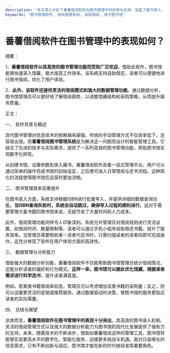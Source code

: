 ```yaml
---
description: "本文深入分析了番薯借阅软件在图书管理中的优势与应用，涵盖了图书录入、借阅管理、读者服务等多方面内容。"
keywords: "图书管理软件, 借阅管理系统, 自助借阅, 电子图书馆"
---
```

# 番薯借阅软件在图书管理中的表现如何？

摘要：

1、**番薯借阅软件以其高效的图书管理功能而受到广泛欢迎**。借助此软件，图书馆能够快速录入馆藏，极大提高工作效率。该系统支持自助借还，读者可以便捷地进行图书借阅，优化了用户体验。

2、**此外，该软件还提供灵活的借阅模式和强大的数据管理功能**。通过数据分析，图书馆管理员可以更好地了解借阅趋势，以调整馆藏结构和采购策略，从而提升服务质量。

正文：

一、 软件背景与概述

现代图书管理对信息技术的依赖越来越强，传统的手动管理方式不仅效率低下，还容易出错。而**番薯借阅图书管理系统**是为解决这一问题而设计的智能管理工具。它结合了先进的技术与实际需求，提供了一系列高效的图书管理功能，帮助图书馆实现数字化转型。

从创建书馆、设置参数到录入藏书，番薯借阅软件具备一站式管理平台。用户可以通过简单的操作完成书馆的初始设定，之后便可进入日常借阅与还书流程。这种简化的流程使得图书馆在运营时更加流畅。

二、 图书管理效率显著提升

在图书录入方面，系统支持根据ISBN进行批量导入，并提供详细的数据查询功能。**当ISBN查询失败时，系统会自动跳过，确保导入过程的顺利进行**。这对于需要管理大量书籍的图书馆来说，无疑节省了大量时间和人力成本。

此外，借阅管理功能同样令人印象深刻。系统允许管理员对借阅规则进行灵活设置，如借阅时间、数量限制等。读者可以通过手机小程序自助借还书籍，提升了服务效率。当管理员需要帮助某一读者代还书时，只需扫描读者的读者码即可完成操作，这充分体现了软件在用户体验方面的高效性。

三、 数据管理与分析能力

借助强大的数据分析功能，番薯借阅软件不仅能帮助图书馆管理员统计借阅情况，还能分析读者的偏好和行为模式。**这样一来，图书馆可以据此优化馆藏，根据读者需求进行科学选书**，提升读者满意度。

例如，若某类书籍借阅率较高，管理员可以考虑增加该类书籍的采购量；反之，则可以设置更灵活的促销或推荐服务。通过数据驱动的决策，使图书馆的服务更贴近读者的实际需要。

四、 总结与展望

总体而言，**番薯借阅软件在图书管理中的表现十分突出**，其高效的图书录入机制、灵活的借阅管理方式以及强大的数据分析能力为图书馆的现代化发展提供了强有力的支持。未来，随着技术的不断进步，借助如番薯借阅这样的管理工具，图书馆将能够实现更高水平的数字化、智能化服务，迎接更多挑战与机遇。面对日益增长的信息需求，只有不断创新与适应，图书馆才能在新的时代继续发挥重要角色。
